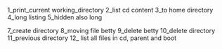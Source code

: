 1_print_current working_directory
2_list cd content
3_to home directory
4_long listing
5_hidden also long

7_create directory
8_moving file betty
9_delete betty
10_delete directory
11_previous directory
12_ list all files in cd, parent and boot